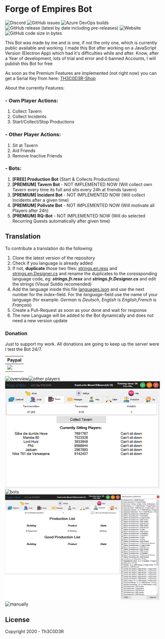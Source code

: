 
# **Forge of Empires Bot** 
![Discord](https://img.shields.io/discord/743455118338293810?label=Discord) [](https://github.com/Th3C0D3R/FoBCS/issues) ![GitHub issues](https://img.shields.io/github/issues/Th3C0D3R/FoBCS) ![Azure DevOps builds](https://img.shields.io/azure-devops/build/thetruetigers/842954ac-9c32-48b8-8308-4f72a8a29bcc/2)
![GitHub release (latest by date including pre-releases)](https://img.shields.io/github/v/release/Th3C0D3R/FoBCS?include_prereleases) ![Website](https://img.shields.io/website?down_color=red&down_message=offline&label=Premium%20Server&up_color=green&up_message=online&url=https%3A%2F%2Fth3c0d3r.xyz) ![GitHub code size in bytes](https://img.shields.io/github/languages/code-size/Th3C0D3R/FoBCS)


This Bot was made by me and is one, if not the only one, which is currently public available and working.
I made this Bot after working on a JavaScript Version (Electron App) which had it's difficulties while and after. Know, after a Year of development, lots of trial and error and 0 banned Accounts, I will publish this Bot for free

As soon as the Premium Features are implemented (not right now) you can get a Serial Key from here: [TH3C0D3R-Shop](https://th3c0d3r.selly.store/)

About the currently Features:
### - Own Player Actions:
1. Collect Tavern
2. Collect Incidents
3. Start/Collect/Stop Productions
### - Other Player Actions:
1. Sit at Tavern
2. Aid Friends
3. Remove Inactive Friends
### - Bots:
1. **[FREE] Production Bot** (Start &amp; Collects Productions)
2. **[PREMIUM] Tavern Bot** - NOT IMPLEMENTED NOW (Will collect own Tavern every time its full and sits every 24h at friends tavern)
3. **[PREMIUM] Incident Bot** - NOT IMPLEMENTED NOW (Will collect Incidents after a given time)
4. **[PREMIUM] Polivate Bot** - NOT IMPLEMENTED NOW (Will motivate all Players after 24h)
5. **[PREMIUM] RQ-Bot** - NOT IMPLEMENTED NOW (Will do selected Recurring Quests automatically after given time)

## Translation

To contribute a translation do the following:
1. Clone the latest version of the repository
2. Check if you language is already added
3. If not, **duplicate** those two files: [strings.en.resx](https://github.com/Th3C0D3R/FoBCS/blob/master/ForgeOfBots/strings.en.resx) and [strings.en.Designer.cs](https://github.com/Th3C0D3R/FoBCS/blob/master/ForgeOfBots/strings.en.Designer.cs) and rename the duplicates to the coressponding language code, eg: ***strings.fr.resx*** and ***strings.fr.Designer.cs*** and edit the strings (Visual Sutdio recomended)
4. Add the language inside this file [languages.json](https://github.com/Th3C0D3R/FoBCS/blob/master/ForgeOfBots/languages.json) and use the next number for the *index*-field. For the *language*-field use the name of your language (for example: *German* is *Deutsch*, *English* is *English*,*French* is *Français*)
5. Create a Pull-Request as soon as your done and wait for response
6. The new Language will be added to the Bot dynamically and does not need a new version update

### Donation
Just to support my work. All donations are going to keep up the server were I test the Bot 24/7.

| Paypal |
| ------ |
| [![](https://www.paypalobjects.com/en_US/i/btn/btn_donateCC_LG.gif)](https://www.paypal.com/cgi-bin/webscr?cmd=_s-xclick&hosted_button_id=G2D7BK2E7WJZY) 

![overview](https://github.com/Th3C0D3R/FoBCS/blob/master/Overview.png)![other players](https://github.com/Th3C0D3R/FoBCS/blob/master/OtherPlayers.png)
![tavern](https://github.com/Th3C0D3R/FoBCS/blob/master/Tavern.png)![bots](https://github.com/Th3C0D3R/FoBCS/blob/master/Bots.png)![production](https://github.com/Th3C0D3R/FoBCS/blob/master/Production.png)![manually](https://github.com/Th3C0D3R/FoBCS/blob/master/Manually.png)

License
-------
Copyright 2020 - Th3C0D3R
<!--stackedit_data:
eyJoaXN0b3J5IjpbLTUwMzM2NTIzNCwtODQxNTkzNjQ4LDIxMz
g4NzAzNDUsMzUyOTIxNjMyLDExOTM5ODkxNjAsOTIwMTY4Mjg2
LDc2OTYwMjY0OCwtNzI4NDAwNTZdfQ==
-->